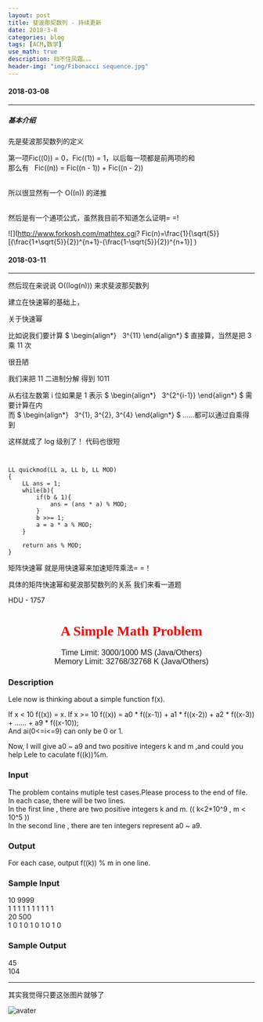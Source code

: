 ```yaml
---
layout: post
title: 斐波那契数列 - 持续更新
date: 2018-3-8
categories: blog
tags: [ACM,数学]
use_math: true
description: 挡不住风霜。。。
header-img: "img/Fibonacci sequence.jpg"
---
```


#### 2018-03-08
***

##### 基本介绍

先是斐波那契数列的定义

第一项Fic((0)) = 0，Fic((1)) = 1，以后每一项都是前两项的和<br>
那么有    Fic((n)) = Fic((n - 1)) + Fic((n - 2))<br><br>

所以很显然有一个 O((n)) 的递推<br><br>

然后是有一个通项公式，虽然我目前不知道怎么证明= =!<br>

![](http://www.forkosh.com/mathtex.cgi? Fic(n)=\frac{1}{\sqrt{5}}[(\frac{1+\sqrt{5}}{2})^{n+1}-(\frac{1-\sqrt{5}}{2})^{n+1}]
)

#### 2018-03-11
***

然后现在来说说 O((log(n))) 来求斐波那契数列<br>

建立在快速幂的基础上，<br>

关于快速幂<br>

比如说我们要计算 
$
  \begin{align\*}
    3^{11}
  \end{align\*}
$
直接算，当然是把 3 乘 11 次<br>

很丑陋<br>

我们来把 11 二进制分解
得到 1011

从右往左数第 i 位如果是 1
表示
$
  \begin{align\*}
    3^{2^{i-1}}
  \end{align\*}
$
需要计算在内<br>
而
$
  \begin{align\*}
    3^{1}, 3^{2}, 3^{4}
  \end{align\*}
$
 ……都可以通过自乘得到

这样就成了 log 级别了！
代码也很短

<pre><code>

LL quickmod(LL a, LL b, LL MOD)
{
    LL ans = 1;
    while(b){
        if(b & 1){
            ans = (ans * a) % MOD;
        }
        b >>= 1;
        a = a * a % MOD;
    }

    return ans % MOD;
}
</code></pre>
矩阵快速幂 
就是用快速幂来加速矩阵乘法= =！

具体的矩阵快速幂和斐波那契数列的关系
我们来看一道题

HDU - 1757


<center><h1><font face="verdana" color="red"> A Simple Math Problem </font></h1></center>

<center><font size="3" face="arial"> Time Limit: 3000/1000 MS (Java/Others) </font></center>	 
<center><font size="3" face="arial"> Memory Limit: 32768/32768 K (Java/Others) </font></center>	 	



### Description

Lele now is thinking about a simple function f(x).

If x < 10 f((x)) = x.
If x >= 10 f((x)) = a0 * f((x-1)) + a1 * f((x-2)) + a2 * f((x-3)) + …… + a9 * f((x-10));<br>
And ai(0<=i<=9) can only be 0 or 1.<br>

Now, I will give a0 ~ a9 and two positive integers k and m ,and could you help Lele to caculate f((k))%m.<br>
### Input

The problem contains mutiple test cases.Please process to the end of file.<br>
In each case, there will be two lines.<br>
In the first line , there are two positive integers k and m. (( k<2*10^9 , m < 10^5 ))<br>
In the second line , there are ten integers represent a0 ~ a9.<br>

### Output

For each case, output f((k)) % m in one line.

### Sample Input

10 9999<br>
1 1 1 1 1 1 1 1 1 1<br>
20 500<br>
1 0 1 0 1 0 1 0 1 0<br>

### Sample Output

45<br>
104<br>



***

其实我觉得只要这张图片就够了

![avater](https://raw.githubusercontent.com/seventeenjcinta/seventeenjcinta.GitHub.io/master/img/hdu1757.jpg)
